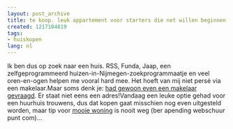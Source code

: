 ```yaml
---
layout: post_archive
title: te koop. leuk appartement voor starters die net willen beginnen.
created: 1217104819
tags:
- huiskopen
lang: nl
---
```

Ik ben dus op zoek naar een huis.  RSS, Funda, Jaap, een zelfgeprogrammeerd huizen-in-Nijmegen-zoekprogrammaatje en veel oren-en-ogen helpen me vooral hard mee. Het hoeft van mij niet persé via een makelaar.Maar soms denk je: [had gewoon even een makelaar gevraagd](http://www.marktplaats.nl/index.php?url=http%3A//huis-kopen.marktplaats.nl/gelderland-nijmegen/183135276-mooi-appartement.html). Er staat niet eens een adres!Vandaag een leuke optie gehad voor een huurhuis trouwens, dus dat kopen gaat misschien nog even uitgesteld worden, maar tip voor [mooie woning](http://www.hestia.nl/index.php?id=35&home=34&oid=1201&pk=) is nooit weg (ber apending webschuur punt com)...
